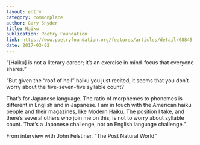 ```yaml
---
layout: entry
category: commonplace
author: Gary Snyder
title: Haiku
publication: Poetry Foundation
link: https://www.poetryfoundation.org/features/articles/detail/68845
date: 2017-03-02
---
```


“[Haiku] is not a literary career; it’s an exercise in mind-focus that everyone shares.”

“But given the “roof of hell” haiku you just recited, it seems that you don’t worry about the five-seven-five syllable count?

That’s for Japanese language. The ratio of morphemes to phonemes is different in English and in Japanese. I am in touch with the American haiku people and their magazines, like Modern Haiku. The position I take, and there’s several others who join me on this, is not to worry about syllable count. That’s a Japanese challenge, not an English language challenge.”

From interview with John Felstiner, “The Post Natural World”
